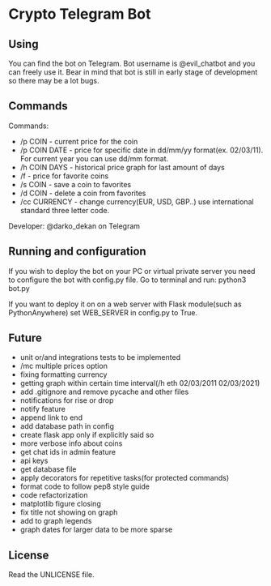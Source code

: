 # Crypto Telegram Bot

## Using

You can find the bot on Telegram. Bot username is @evil_chatbot and you can freely use it.
Bear in mind that bot is still in early stage of development so there may be a lot bugs.  

## Commands

Commands: 
- /p COIN - current price for the coin 
- /p COIN DATE - price for specific date in dd/mm/yy format(ex. 02/03/11).
For current year you can use dd/mm format.
- /h COIN DAYS - historical price graph for last amount of days
- /f - price for favorite coins
- /s COIN - save a coin to favorites
- /d COIN - delete a coin from favorites
- /cc CURRENCY - change currency(EUR, USD, GBP..) use international standard three letter code.

Developer: @darko_dekan on Telegram

## Running and configuration

If you wish to deploy the bot on your PC or virtual private server you need to configure the bot 
with config.py file.
Go to terminal and run:
python3 bot.py

If you want to deploy it on on a web server with Flask module(such as PythonAnywhere)
set WEB_SERVER in config.py to True.



## Future

- unit or/and integrations tests to be implemented
- /mc multiple prices option
- fixing formatting currency
- getting graph within certain time interval(/h eth 02/03/2011 02/03/2021)
- add .gitignore and remove pycache and other files
- notifications for rise or drop
- notify feature
- append link to end
- add database path in config
- create flask app only if explicitly said so
- more verbose info about coins
- get chat ids in admin feature
- api keys
- get database file
- apply decorators for repetitive tasks(for protected commands)
- format code to follow pep8 style guide
- code refactorization
- matplotlib figure closing
- fix title not showing on graph
- add to graph legends
- graph dates for larger data to be more sparse

## License

Read the UNLICENSE file.